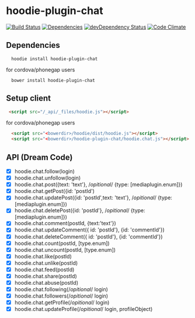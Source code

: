 hoodie-plugin-chat
====================
[![Build Status](https://travis-ci.org/goappes/hoodie-plugin-chat.svg?branch=master)](https://travis-ci.org/goappes/hoodie-plugin-chat) [![Dependencies](https://david-dm.org/goappes/hoodie-plugin-chat.png)](https://david-dm.org/goappes/hoodie-plugin-chat) [![devDependency Status](https://david-dm.org/goappes/hoodie-plugin-chat/dev-status.svg)](https://david-dm.org/goappes/hoodie-plugin-chat#info=devDependencies) [![Code Climate](https://codeclimate.com/github/goappes/hoodie-plugin-chat/badges/gpa.svg)](https://codeclimate.com/github/goappes/hoodie-plugin-chat)

## Dependencies
```shell
  hoodie install hoodie-plugin-chat
```
for cordova/phonegap users
```shell
  bower install hoodie-plugin-chat
```

## Setup client
```html
 <script src="/_api/_files/hoodie.js"></script>
```
for cordova/phonegap users

```html
  <script src="<bowerdir>/hoodie/dist/hoodie.js"></script>
  <script src="<bowerdir>/hoodie-plugin-chat/hoodie.chat.js"></script>
```

## API (Dream Code)
-  [x] hoodie.chat.follow(login)
-  [x] hoodie.chat.unfollow(login)
-  [x] hoodie.chat.post({text: 'text'}, /*opitional*/ {type: [mediaplugin.enum]})
-  [x] hoodie.chat.getPost({id: 'postId')
-  [x] hoodie.chat.updatePost({id: 'postId',text: 'text'}, /*opitional*/ {type: [mediaplugin.enum]})
-  [x] hoodie.chat.deletePost({id: 'postId'}, /*opitional*/ {type: [mediaplugin.enum]})
-  [x] hoodie.chat.comment(postId, {text:'text'})
-  [x] hoodie.chat.updateComment({ id: 'postId'}, {id: 'commentId'})
-  [x] hoodie.chat.deleteComment({ id: 'postId'}, {id: 'commentId'})
-  [x] hoodie.chat.count(postId, [type.enum]) 
-  [x] hoodie.chat.uncount(postId, [type.enum])
-  [x] hoodie.chat.like(postId) 
-  [x] hoodie.chat.unlike(postId)
-  [x] hoodie.chat.feed(postId)
-  [x] hoodie.chat.share(postId)
-  [x] hoodie.chat.abuse(postId)
-  [x] hoodie.chat.following(/*opitional*/ login)
-  [x] hoodie.chat.followers(/*opitional*/ login)
-  [x] hoodie.chat.getProfile(/*opitional*/ login)
-  [x] hoodie.chat.updateProfile(/*opitional*/ login, profileObject)
